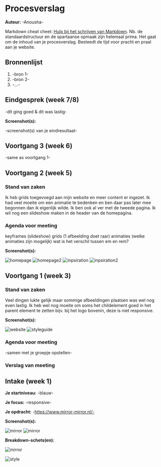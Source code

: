 # Procesverslag
**Auteur:** -Anousha-

Markdown cheat cheet: [Hulp bij het schrijven van Markdown](https://github.com/adam-p/markdown-here/wiki/Markdown-Cheatsheet). Nb. de standaardstructuur en de spartaanse opmaak zijn helemaal prima. Het gaat om de inhoud van je procesverslag. Besteedt de tijd voor pracht en praal aan je website.



## Bronnenlijst
1. -bron 1-
2. -bron 2-
3. -...-



## Eindgesprek (week 7/8)

-dit ging goed & dit was lastig-

**Screenshot(s):**

-screenshot(s) van je eindresultaat-



## Voortgang 3 (week 6)

-same as voortgang 1-



## Voortgang 2 (week 5)

### Stand van zaken

Ik heb grids toegevoegd aan mijn website en meer content er ingezet. Ik had veel moeite om een animatie te bedenken en ben daar pas later mee begonnen dan ik eigenlijk wilde. Ik ben ook al ver met de tweede pagina. 
Ik wil nog een slideshow maken in de header van de homepagina. 

### Agenda voor meeting

keyframes (slideshow)
grids (1 afbeelding doet raar)
animaties (welke animaties zijn mogelijk)
wat is het verschil tussen em en rem?

**Screenshot(s):**

![homepage](images/homepage.png)
![homepage2](images/hpagecovers.png)
![inpsiration](images/inspiration.png)
![inpsiration2](images/insposhoots.png)


## Voortgang 1 (week 3)

### Stand van zaken

Veel dingen lukte gelijk maar sommige afbeeldingen plaatsen was wel nog even lastig. Ik heb wel nog moeite om soms het childelement goed in het parent element te zetten bijv. bij het logo bovenin, deze is niet responsive. 

**Screenshot(s):**

![website](images/screenstyleguide.png)
![styleguide](images/screenswebsite.png)

### Agenda voor meeting

-samen met je groepje opstellen-

### Verslag van meeting


## Intake (week 1)

**Je startniveau:** -blauw-

**Je focus:** -responsive-

**Je opdracht:** -https://www.mirror-mirror.nl/-

**Screenshot(s):**

![mirror](images/screencontent.png)
![mirror](images/screengeheel.png)


**Breakdown-schets(en):**

![mirror](images/breakdownschets.png)


![style](images/styleguide.jpg)


